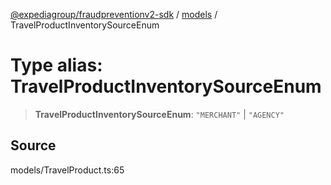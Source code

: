 [@expediagroup/fraudpreventionv2-sdk](../../index.md) / [models](../index.md) / TravelProductInventorySourceEnum

# Type alias: TravelProductInventorySourceEnum

> **TravelProductInventorySourceEnum**: `"MERCHANT"` \| `"AGENCY"`

## Source

models/TravelProduct.ts:65
